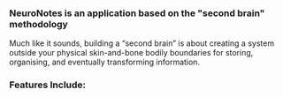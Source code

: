 ### NeuroNotes is an application based on the "second brain" methodology

Much like it sounds, building a “second brain” is about creating a system
outside your physical skin-and-bone bodily boundaries 
for storing, organising, and eventually transforming information. 

### Features Include:

